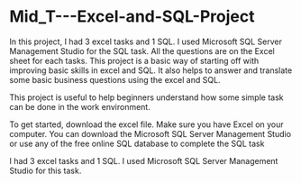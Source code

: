 # Mid_T---Excel-and-SQL-Project
In this project, I had 3 excel tasks and 1 SQL. I used Microsoft SQL Server Management Studio for the SQL task. All the questions are on the Excel sheet for each tasks.
This project is a basic way of starting off with improving basic skills in excel and SQL. It also helps to answer and translate some basic business questions using the excel and SQL.

This project is useful to help beginners understand how some simple task can be done in the work environment.

To get started, download the excel file. Make sure you have Excel on your computer. You can download the Microsoft SQL Server Management Studio or use any of the free online SQL database to complete the SQL task

I had 3 excel tasks and 1 SQL. I used Microsoft SQL Server Management Studio for this task.
